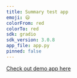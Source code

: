 ```yaml
---
title: Summary test app
emoji: 😃
colorFrom: red
colorTo: red
sdk: gradio
sdk_version: 3.0.8
app_file: app.py
pinned: false
---
```




[Check out demo app here](https://huggingface.co/spaces/Jsanchez759/text_summary)
